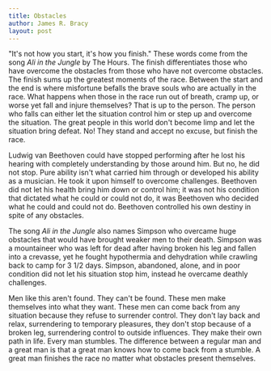 ```yaml
---
title: Obstacles
author: James R. Bracy
layout: post
---
```




"It's not how you start, it's how you finish." These words come from
the song *Ali in the Jungle* by The Hours. The finish differentiates those
who have overcome the obstacles from those who have not overcome
obstacles. The finish sums up the greatest moments of the
race. Between the start and the end is where misfortune befalls the
brave souls who are actually in the race. What happens when those in
the race run out of breath, cramp up, or worse yet fall and injure
themselves? That is up to the person. The person who falls can either
let the situation control him or step up and overcome the
situation. The great people in this world don't become limp and let
the situation bring defeat. No! They stand and accept no excuse, but
finish the race. 

Ludwig van Beethoven could have stopped performing after he lost his
hearing with completely understanding by those around him. But no, he
did not stop. Pure ability isn't what carried him through or developed
his ability as a musician. He took it upon himself to overcome
challenges. Beethoven did not let his health bring him down or control
him; it was not his condition that dictated what he could or could not
do, it was Beethoven who decided what he could and could not
do. Beethoven controlled his own destiny in spite of any obstacles. 

The song *Ali in the Jungle* also names Simpson who overcame
huge obstacles that would have brought weaker men to their
death. Simpson was a mountaineer who was left for dead after having
broken his leg and fallen into a crevasse, yet he fought hypothermia
and dehydration while crawling back to camp for 3 1/2 days. Simpson,
abandoned, alone, and in poor condition did not let his
situation stop him, instead he overcame deathly challenges.

Men like this aren't found. They can't be found. These men make
themselves into what they want. These men can
come back from any situation because they refuse to surrender
control. They don't lay back and relax, surrendering to temporary
pleasures, they don't stop because of a broken leg, surrendering control
to outside influences. They make their own path in life. Every man
stumbles. The difference between a regular man and a great man is that
a great man knows how to come back from a stumble. A great man
finishes the race no matter what obstacles present themselves.
